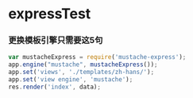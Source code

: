 # expressTest

### 更换模板引擎只需要这5句
```javascript
var mustacheExpress = require('mustache-express');
app.engine("mustache", mustacheExpress());
app.set('views', './templates/zh-hans/');
app.set('view engine', 'mustache');
res.render('index', data);
```
